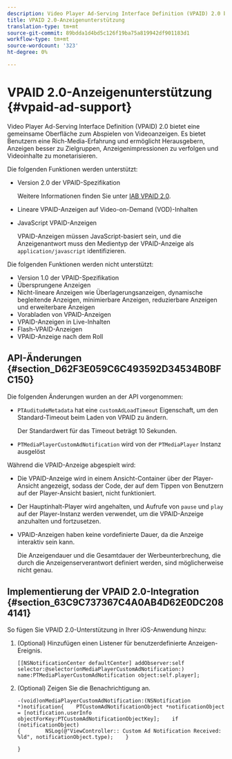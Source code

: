 ```yaml
---
description: Video Player Ad-Serving Interface Definition (VPAID) 2.0 bietet eine gemeinsame Oberfläche zum Abspielen von Videoanzeigen. Es bietet Benutzern eine Rich-Media-Erfahrung und ermöglicht Herausgebern, Anzeigen besser zu Zielgruppen, Anzeigenimpressionen zu verfolgen und Videoinhalte zu monetarisieren.
title: VPAID 2.0-Anzeigenunterstützung
translation-type: tm+mt
source-git-commit: 89bdda1d4bd5c126f19ba75a819942df901183d1
workflow-type: tm+mt
source-wordcount: '323'
ht-degree: 0%

---
```



# VPAID 2.0-Anzeigenunterstützung {#vpaid-ad-support}

Video Player Ad-Serving Interface Definition (VPAID) 2.0 bietet eine gemeinsame Oberfläche zum Abspielen von Videoanzeigen. Es bietet Benutzern eine Rich-Media-Erfahrung und ermöglicht Herausgebern, Anzeigen besser zu Zielgruppen, Anzeigenimpressionen zu verfolgen und Videoinhalte zu monetarisieren.

Die folgenden Funktionen werden unterstützt:

* Version 2.0 der VPAID-Spezifikation

   Weitere Informationen finden Sie unter [IAB VPAID 2.0](https://www.iab.com/wp-content/uploads/2015/06/VPAID_2_0_Final_04-10-2012.pdf).
* Lineare VPAID-Anzeigen auf Video-on-Demand (VOD)-Inhalten
* JavaScript VPAID-Anzeigen

   VPAID-Anzeigen müssen JavaScript-basiert sein, und die Anzeigenantwort muss den Medientyp der VPAID-Anzeige als `application/javascript` identifizieren.

Die folgenden Funktionen werden nicht unterstützt:

* Version 1.0 der VPAID-Spezifikation
* Übersprungene Anzeigen
* Nicht-lineare Anzeigen wie Überlagerungsanzeigen, dynamische begleitende Anzeigen, minimierbare Anzeigen, reduzierbare Anzeigen und erweiterbare Anzeigen
* Vorabladen von VPAID-Anzeigen
* VPAID-Anzeigen in Live-Inhalten
* Flash-VPAID-Anzeigen
* VPAID-Anzeige nach dem Roll

## API-Änderungen {#section_D62F3E059C6C493592D34534B0BFC150}

Die folgenden Änderungen wurden an der API vorgenommen:

* `PTAuditudeMetadata` hat eine  `customAdLoadTimeout` Eigenschaft, um den Standard-Timeout beim Laden von VPAID zu ändern.

   Der Standardwert für das Timeout beträgt 10 Sekunden.

* `PTMediaPlayerCustomAdNotification` wird von der  `PTMediaPlayer` Instanz ausgelöst

<!--<a id="section_495700E1C5404A7B85307A4137C740C5"></a>-->

Während die VPAID-Anzeige abgespielt wird:

* Die VPAID-Anzeige wird in einem Ansicht-Container über der Player-Ansicht angezeigt, sodass der Code, der auf dem Tippen von Benutzern auf der Player-Ansicht basiert, nicht funktioniert.
* Der Hauptinhalt-Player wird angehalten, und Aufrufe von `pause` und `play` auf der Player-Instanz werden verwendet, um die VPAID-Anzeige anzuhalten und fortzusetzen.

* VPAID-Anzeigen haben keine vordefinierte Dauer, da die Anzeige interaktiv sein kann.

   Die Anzeigendauer und die Gesamtdauer der Werbeunterbrechung, die durch die Anzeigenserverantwort definiert werden, sind möglicherweise nicht genau.

## Implementierung der VPAID 2.0-Integration {#section_63C9C737367C4A0AB4D62E0DC2084141}

So fügen Sie VPAID 2.0-Unterstützung in Ihrer iOS-Anwendung hinzu:

1. (Optional) Hinzufügen einen Listener für benutzerdefinierte Anzeigen-Ereignis.

   ```
   [[NSNotificationCenter defaultCenter] addObserver:self selector:@selector(onMediaPlayerCustomAdNotification:) name:PTMediaPlayerCustomAdNotification object:self.player];
   ```

1. (Optional) Zeigen Sie die Benachrichtigung an.

   ```
   -(void)onMediaPlayerCustomAdNotification:(NSNotification *)notification{    PTCustomAdNotificationObject *notificationObject = [notification.userInfo objectForKey:PTCustomAdNotificationObjectKey];    if (notificationObject)    
   {        NSLog(@"ViewController:: Custom Ad Notification Received: %ld", notificationObject.type);    } 
   
   }
   ```
